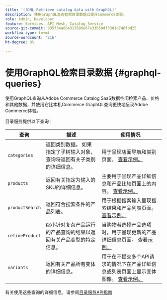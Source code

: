```yaml
---
title: '[!DNL Retrieve catalog data with GraphQL]'
description: 使用GraphQL查询检索目录数据以提升Commerce体验。
role: Admin, Developer
feature: Services, API Mesh, Catalog Service
source-git-commit: 935f34a8b4317686e67e33b50df3301d746fbd25
workflow-type: tm+mt
source-wordcount: '216'
ht-degree: 0%

---
```


# 使用GraphQL检索目录数据 {#graphql-queries}

使用GraphQL查询从Adobe Commerce Catalog SaaS数据空间检索产品、价格和其他数据，并使用它比本机Commerce GraphQL查询更快地呈现Adobe Commerce体验。

目录服务提供以下查询：

| 查询 | 描述 | 使用情况 |
|-------|-------------|-------|
| `categories` | 返回类别数据。 如果指定了子树输入对象，查询将返回有关子类别的详细信息。 | 用于呈现店面导航和类别页面。 [查看示例。](https://developer.adobe.com/commerce/services/graphql/catalog-service/categories/) |
| `products` | 返回有关指定为输入的SKU的详细信息。 | 主要用于呈现产品详细信息和产品比较页面上的内容。 [查看示例。](https://developer.adobe.com/commerce/services/graphql/catalog-service/categories/) |
| `productSearch` | 返回符合搜索条件的产品列表。 | 用于根据搜索输入呈现搜索结果和产品列表页面。 [查看示例。](https://developer.adobe.com/commerce/services/graphql/catalog-service/products/) |
| `refineProduct` | 缩小针对复杂产品运行的产品查询的结果以返回有关产品变型的特定信息。 | 当购物者选择产品选项时，用于呈现更新的产品详细信息页面。 [查看示例。](https://developer.adobe.com/commerce/services/graphql/catalog-service/refine-product/) |
| `variants` | 返回有关产品所有变体的详细信息。 | 用于在不提交多个API请求的情况下在产品详细信息或列表页面上显示变体图像。 [查看示例。](https://developer.adobe.com/commerce/services/graphql/catalog-service/product-variants/) |


有关使用这些查询的详细信息，请参阅[目录服务API指南](https://developer.adobe.com/commerce/services/graphql/catalog-service/)

